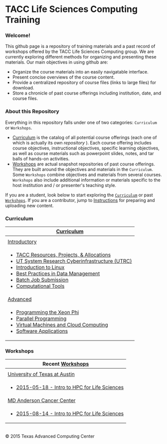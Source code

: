 # TACC Life Sciences Computing Training

### Welcome!

This github page is a repository of training materials and a past record of workshops offered by the TACC Life Sciences Computing group. We are currently exploring different methods for organizing and presenting these materials. Our main objectives in using github are:

* Organize the course materials into an easily navigatable interface.
* Present concise overviews of the course content.
* Provide a centralized repository of course files (links to large files) for download.
* Store a chronicle of past course offerings including institution, date, and course files.


### About this Repository

Everything in this repository falls under one of two categories: `Curriculum` or `Workshops`.

* [Curriculum](Curriculum) is the catalog of all potential course offerings (each one of which is actually its own *repository* ). Each course offering includes course objectives, instructional objectives, specific learning objectives, as well as course materials such as powerpoint slides, notes, and tar balls of hands-on activities.
* [Workshops](Workshops) are actual snapshot repositories of past course offerings. They are built around the objectives and materials in the `Curriculum`. Some `Workshops` combine objectives and materials from several courses. `Workshops` also include additional
information or materials specific to the host institution and / or presenter's teaching style.

If you are a student, look below to start exploring the [`Curriculum`](#curr) or past [`Workshops`](#work). If you are a contributor, jump to [Instructions](Instructions.md) for preparing and uploading new content.


<a name="curr"></a>
### Curriculum

| [Curriculum](/Curriculum) |
| --- |
| |
| [Introductory](/Curriculum/Introductory) |
| <ul><li> [TACC Resources, Projects, &amp; Allocations](/Curriculum/Introductory/TACC) </li><li> [UT System Research Cyberinfrastructure \(UTRC\)](/Curriculum/Introductory/UTRC) </li><li> [Introduction to Linux](/Curriculum/Introductory/IntroToLinux) </li><li> [Best Practices in Data Management](/Curriculum/Introductory/DataManagement) </li><li> [Batch Job Submission](/Curriculum/Introductory/JobSubmission) </li><li> [Computational Tools](/Curriculum/Introductory/Tools) </li></ul> |
| [Advanced](/Curriculum/Advanced) |
| <ul><li> [Programming the Xeon Phi](/Curriculum/Advanced/XeonPhi) </li><li> [Parallel Programming](/Curriculum/Advanced/ParallelProg) </li><li> [Virtual Machines and Cloud Computing](/Curriculum/Advanced/VirtualMachines) </li><li> [Software Applications](/Curriculum/Advanced/Applications) </li></ul> |


<a name="work"></a>
### Workshops

| Recent [Workshops](/Workshops) |
| --- |
| |
| [University of Texas at Austin](/Workshops/UTexas) |
| <ul><li>[2015-05-18 - Intro to HPC for Life Sciences](/Workshops/UTexas/2015-05-18)</li></ul> |
| [MD Anderson Cancer Center](/Workshops/MDACC) |
| <ul><li>[2015-08-14 - Intro to HPC for Life Sciences](/Workshops/MDACC/2015-08-14)</li></ul> |



<br>
&copy; 2015 Texas Advanced Computing Center
